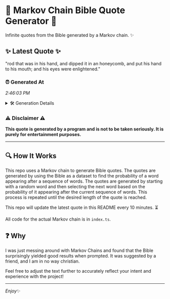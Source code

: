 # 📖 Markov Chain Bible Quote Generator 📖

Infinite quotes from the Bible generated by a Markov chain. ✨

## ✨ Latest Quote ✨
"rod that was in his hand, and dipped it in an honeycomb, and put his hand to his mouth; and his eyes were enlightened."

### ⏰ Generated At
*2:46:03 PM*

<details>
    <summary>🛠️ Generation Details</summary>
    <p>
        <strong>🌱 Seed:</strong> rod<br>
        <strong>🔄 Iterations:</strong> 23<br>
        <strong>📜 Context History:</strong><br>[ rod ]: that<br>[ rod, that ]: was<br>[ rod, that, was ]: in<br>[ rod, that, was, in ]: his<br>[ rod, that, was, in, his ]: hand,<br>[ rod, that, was, in, his, hand, ]: and<br>[ that, was, in, his, hand,, and ]: dipped<br>[ was, in, his, hand,, and, dipped ]: it<br>[ in, his, hand,, and, dipped, it ]: in<br>[ his, hand,, and, dipped, it, in ]: an<br>[ hand,, and, dipped, it, in, an ]: honeycomb,<br>[ and, dipped, it, in, an, honeycomb, ]: and<br>[ dipped, it, in, an, honeycomb,, and ]: put<br>[ it, in, an, honeycomb,, and, put ]: his<br>[ in, an, honeycomb,, and, put, his ]: hand<br>[ an, honeycomb,, and, put, his, hand ]: to<br>[ honeycomb,, and, put, his, hand, to ]: his<br>[ and, put, his, hand, to, his ]: mouth;<br>[ put, his, hand, to, his, mouth; ]: and<br>[ his, hand, to, his, mouth;, and ]: his<br>[ hand, to, his, mouth;, and, his ]: eyes<br>[ to, his, mouth;, and, his, eyes ]: were<br>[ his, mouth;, and, his, eyes, were ]: enlightened.<br>
    </p>
</details>

### ⚠️ Disclaimer ⚠️
**This quote is generated by a program and is not to be taken seriously. It is purely for entertainment purposes.**

---

## 🔍 How It Works

This repo uses a Markov chain to generate Bible quotes. The quotes are generated by using the Bible as a dataset to find the probability of a word appearing after a sequence of words. The quotes are generated by starting with a random word and then selecting the next word based on the probability of it appearing after the current sequence of words. This process is repeated until the desired length of the quote is reached.

This repo will update the latest quote in this README every 10 minutes. ⏳

All code for the actual Markov chain is in `index.ts`.

## ❓ Why

I was just messing around with Markov Chains and found that the Bible surprisingly yielded good results when prompted. 
It was suggested by a friend, and I am in no way christian.

Feel free to adjust the text further to accurately reflect your intent and experience with the project!

---

*Enjoy*✨
